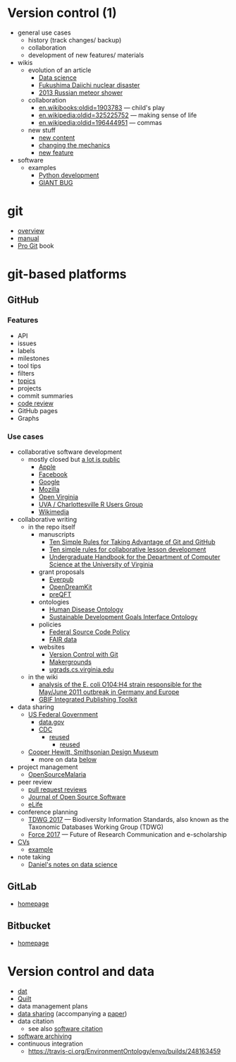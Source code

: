# Version control (1)

- general use cases
  - history (track changes/ backup)
  - collaboration
  - development of new features/ materials
- wikis
  - evolution of an article
    - [Data science](https://en.wikipedia.org/w/index.php?title=Data_science&oldid=486852290)
    - [Fukushima Daiichi nuclear disaster](https://en.wikipedia.org/w/index.php?title=Fukushima_Daiichi_nuclear_disaster&oldid=418470032)
    - [2013 Russian meteor shower](https://en.wikipedia.org/w/index.php?title=Chelyabinsk_meteor&oldid=538362987)
  - collaboration
    - [en.wikibooks:oldid=1903783](https://en.wikibooks.org/w/index.php?title=QEMU/Installing_QEMU&diff=prev&oldid=1903783) &mdash; child's play
    - [en.wikipedia:oldid=325225752](https://en.wikipedia.org/w/index.php?title=The_Human_Centipede_%28First_Sequence%29&diff=325225944&oldid=325225752) &mdash; making sense of life
    - [en.wikipedia:oldid=196444951](https://en.wikipedia.org/w/index.php?title=National_Hockey_League_awards&diff=196583627&oldid=196444951) &mdash; commas
  - new stuff
    - [new content](https://en.wikipedia.org/w/index.php?title=Castle&type=revision&diff=321253830&oldid=321252224)
    - [changing the mechanics](https://en.wikipedia.org/w/index.php?title=Template%3AAuthority_control&type=revision&diff=554277178&oldid=538622020)
    - [new feature](https://en.wikipedia.org/w/index.php?title=Module:Citation/CS1/Identifiers&diff=next&oldid=723701921)
- software
  - examples
    - [Python development](https://github.com/python)
    - [GIANT BUG](https://github.com/MrMEEE/bumblebee-Old-and-abbandoned/commit/a047be85247755cdbe0acce6f1dafc8beb84f2ac)

# git

* [overview](http://rogerdudler.github.io/git-guide/)
* [manual](https://git-scm.com/docs/user-manual.html)
* [Pro Git](https://git-scm.com/book/en/v2) book

# git-based platforms

## GitHub


### Features

- API
- issues
- labels
- milestones
- tool tips
- filters
- [topics](https://github.com/search?q=topic%3Agit)
- projects
- commit summaries
- [code review](https://github.com/features/code-review)
- GitHub pages
- Graphs

### Use cases

- collaborative software development
  - mostly closed but [a lot is public](https://github.com/trending)
    - [Apple](https://github.com/apple)
    - [Facebook](https://github.com/facebook)
    - [Google](https://github.com/google)
    - [Mozilla](https://github.com/mozilla)
    - [Open Virginia](https://github.com/openva)
    - [UVA / Charlottesville R Users Group](https://github.com/UVa-R-Users-Group)
    - [Wikimedia](https://github.com/wikimedia)
- collaborative writing
  - in the repo itself
    - manuscripts
      - [Ten Simple Rules for Taking Advantage of Git and GitHub](https://github.com/ypriverol/github-paper)
      - [Ten simple rules for collaborative lesson development](https://github.com/swcarpentry/collaborative-lesson-development)
      - [Undergraduate Handbook for the Department of Computer Science at the University of Virginia](https://github.com/uva-cs/ugrad-handbook)
    - grant proposals
      - [Everpub](https://github.com/everpub/openscienceprize)
      - [OpenDreamKit](https://github.com/OpenDreamKit/OpenDreamKit/tree/master/Proposal)
      - [preQFT](https://github.com/drjjmc/preQFT_proposal)
    - ontologies
      - [Human Disease Ontology](https://github.com/DiseaseOntology/HumanDiseaseOntology)
      - [Sustainable Development Goals Interface Ontology](https://github.com/SDG-InterfaceOntology/sdgio)
    - policies
      - [Federal Source Code Policy](https://sourcecode.cio.gov/)
      - [FAIR data ](https://github.com/FAIR-Data-EG/consultation)
    - websites
      - [Version Control with Git](http://swcarpentry.github.io/git-novice/)
      - [Makergrounds](https://github.com/scholarslab/makergrounds)
      - [ugrads.cs.virginia.edu](https://github.com/uva-cs/ugrads.cs)
  - in the wiki
    - [analysis of the E. coli O104:H4 strain responsible for the May/June 2011 outbreak in Germany and Europe](https://github.com/ehec-outbreak-crowdsourced/BGI-data-analysis/wiki)
    - [GBIF Integrated Publishing Toolkit](https://github.com/gbif/ipt/wiki/IPT2ManualNotes.wiki)
- data sharing
  - [US Federal Government](https://github.com/unitedstates)
    - [data.gov](https://github.com/GSA/data.gov/)
    - [CDC](https://github.com/cdcepi)
      - [reused](https://chendaniely.shinyapps.io/zika_cdc_dashboard/)
        - [reused](https://github.com/andrawaag/Zika_Data2LinkedData)
  - [Cooper Hewitt, Smithsonian Design Museum](https://github.com/cooperhewitt/collection)
    - more on data [below](https://github.com/UVA-DSI/git-intro/blob/master/usage-examples.md#version-control-and-data)
- project management
  - [OpenSourceMalaria](https://github.com/OpenSourceMalaria)
- peer review
  - [pull request reviews](https://help.github.com/articles/about-pull-request-reviews/)
  - [Journal of Open Source Software](https://github.com/openjournals/joss-reviews/issues)
  - [eLife](https://github.com/elifesciences-publications)
- conference planning
  - [TDWG 2017](https://tdwg.github.io/conferences/2017/call-for-abstracts/instructions/) &mdash; Biodiversity Information Standards, also known as the Taxonomic Databases Working Group (TDWG)
  - [Force 2017](https://github.com/force11/force2017) &mdash; Future of Research Communication and e-scholarship
- [CVs](https://github.com/search?utf8=%E2%9C%93&q=cv&type=)
  - [example](https://github.com/bamos/cv)
- note taking
  - [Daniel's notes on data science](https://github.com/Daniel-Mietchen/datascience/)

## GitLab

* [homepage](http://gitlab.org/)

## Bitbucket

* [homepage](https://bitbucket.org/)

# Version control and data

- [dat](https://datproject.org/)
- [Quilt](https://github.com/Daniel-Mietchen/ideas/issues/242)
- data management plans
- [data sharing](https://github.com/bw4sz/Occupy/blob/master/InputData/ObservedData.csv) (accompanying a [paper](https://doi.org/10.1016/j.fooweb.2017.05.002))
- data citation
  - see also [software citation]()
- [software archiving](https://www.software.ac.uk/blog/2016-09-26-making-code-citable-zenodo-and-github)
- continuous integration
  - https://travis-ci.org/EnvironmentOntology/envo/builds/248163459
